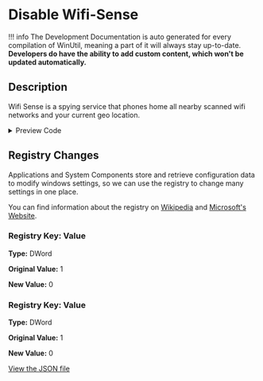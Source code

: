﻿# Disable Wifi-Sense


!!! info
     The Development Documentation is auto generated for every compilation of WinUtil, meaning a part of it will always stay up-to-date. **Developers do have the ability to add custom content, which won't be updated automatically.**


## Description

Wifi Sense is a spying service that phones home all nearby scanned wifi networks and your current geo location.

<!-- BEGIN CUSTOM CONTENT -->

<!-- END CUSTOM CONTENT -->

<details>
<summary>Preview Code</summary>

```json
{
    "Content":  "Disable Wifi-Sense",
    "Description":  "Wifi Sense is a spying service that phones home all nearby scanned wifi networks and your current geo location.",
    "category":  "Essential Tweaks",
    "panel":  "1",
    "Order":  "a005_",
    "registry":  [
                     {
                         "Path":  "HKLM:\\Software\\Microsoft\\PolicyManager\\default\\WiFi\\AllowWiFiHotSpotReporting",
                         "Name":  "Value",
                         "Type":  "DWord",
                         "Value":  "0",
                         "OriginalValue":  "1"
                     },
                     {
                         "Path":  "HKLM:\\Software\\Microsoft\\PolicyManager\\default\\WiFi\\AllowAutoConnectToWiFiSenseHotspots",
                         "Name":  "Value",
                         "Type":  "DWord",
                         "Value":  "0",
                         "OriginalValue":  "1"
                     }
                 ]
}
```
</details>

## Registry Changes
Applications and System Components store and retrieve configuration data to modify windows settings, so we can use the registry to change many settings in one place.

You can find information about the registry on [Wikipedia](https://www.wikiwand.com/en/Windows_Registry) and [Microsoft's Website](https://learn.microsoft.com/en-us/windows/win32/sysinfo/registry).
### Registry Key: Value
**Type:** DWord

**Original Value:** 1

**New Value:** 0

### Registry Key: Value
**Type:** DWord

**Original Value:** 1

**New Value:** 0


<!-- BEGIN SECOND CUSTOM CONTENT -->

<!-- END SECOND CUSTOM CONTENT -->

[View the JSON file](https://github.com/ChrisTitusTech/winutil/tree/main/config/tweaks.json)

